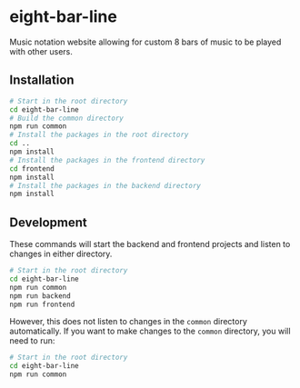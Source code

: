 # eight-bar-line

Music notation website allowing for custom 8 bars of music to be played with other users.

## Installation
```bash
# Start in the root directory
cd eight-bar-line
# Build the common directory
npm run common
# Install the packages in the root directory
cd ..
npm install
# Install the packages in the frontend directory
cd frontend
npm install
# Install the packages in the backend directory
npm install
```


## Development

These commands will start the backend and frontend projects and listen to changes in either directory.
```bash
# Start in the root directory
cd eight-bar-line
npm run common
npm run backend
npm run frontend
```
 However, this does not listen to changes in the `common` directory automatically. If you want to make changes to the `common` directory, you will need to run:
 ```bash
 # Start in the root directory
cd eight-bar-line
npm run common
 ```